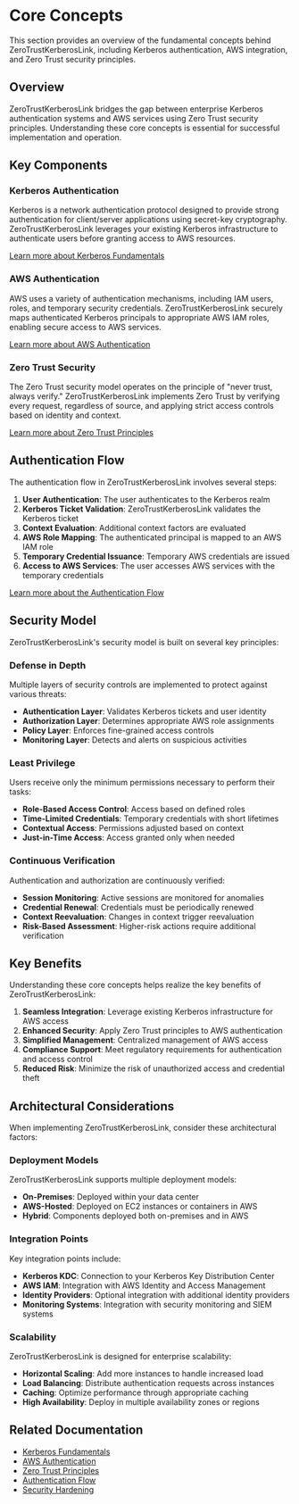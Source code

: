 # Core Concepts

This section provides an overview of the fundamental concepts behind ZeroTrustKerberosLink, including Kerberos authentication, AWS integration, and Zero Trust security principles.

## Overview

ZeroTrustKerberosLink bridges the gap between enterprise Kerberos authentication systems and AWS services using Zero Trust security principles. Understanding these core concepts is essential for successful implementation and operation.

## Key Components

### Kerberos Authentication

Kerberos is a network authentication protocol designed to provide strong authentication for client/server applications using secret-key cryptography. ZeroTrustKerberosLink leverages your existing Kerberos infrastructure to authenticate users before granting access to AWS resources.

[Learn more about Kerberos Fundamentals](./kerberos.md)

### AWS Authentication

AWS uses a variety of authentication mechanisms, including IAM users, roles, and temporary security credentials. ZeroTrustKerberosLink securely maps authenticated Kerberos principals to appropriate AWS IAM roles, enabling secure access to AWS services.

[Learn more about AWS Authentication](./aws-auth.md)

### Zero Trust Security

The Zero Trust security model operates on the principle of "never trust, always verify." ZeroTrustKerberosLink implements Zero Trust by verifying every request, regardless of source, and applying strict access controls based on identity and context.

[Learn more about Zero Trust Principles](./zero-trust.md)

## Authentication Flow

The authentication flow in ZeroTrustKerberosLink involves several steps:

1. **User Authentication**: The user authenticates to the Kerberos realm
2. **Kerberos Ticket Validation**: ZeroTrustKerberosLink validates the Kerberos ticket
3. **Context Evaluation**: Additional context factors are evaluated
4. **AWS Role Mapping**: The authenticated principal is mapped to an AWS IAM role
5. **Temporary Credential Issuance**: Temporary AWS credentials are issued
6. **Access to AWS Services**: The user accesses AWS services with the temporary credentials

[Learn more about the Authentication Flow](./auth-flow.md)

## Security Model

ZeroTrustKerberosLink's security model is built on several key principles:

### Defense in Depth

Multiple layers of security controls are implemented to protect against various threats:

- **Authentication Layer**: Validates Kerberos tickets and user identity
- **Authorization Layer**: Determines appropriate AWS role assignments
- **Policy Layer**: Enforces fine-grained access controls
- **Monitoring Layer**: Detects and alerts on suspicious activities

### Least Privilege

Users receive only the minimum permissions necessary to perform their tasks:

- **Role-Based Access Control**: Access based on defined roles
- **Time-Limited Credentials**: Temporary credentials with short lifetimes
- **Contextual Access**: Permissions adjusted based on context
- **Just-in-Time Access**: Access granted only when needed

### Continuous Verification

Authentication and authorization are continuously verified:

- **Session Monitoring**: Active sessions are monitored for anomalies
- **Credential Renewal**: Credentials must be periodically renewed
- **Context Reevaluation**: Changes in context trigger reevaluation
- **Risk-Based Assessment**: Higher-risk actions require additional verification

## Key Benefits

Understanding these core concepts helps realize the key benefits of ZeroTrustKerberosLink:

1. **Seamless Integration**: Leverage existing Kerberos infrastructure for AWS access
2. **Enhanced Security**: Apply Zero Trust principles to AWS authentication
3. **Simplified Management**: Centralized management of AWS access
4. **Compliance Support**: Meet regulatory requirements for authentication and access control
5. **Reduced Risk**: Minimize the risk of unauthorized access and credential theft

## Architectural Considerations

When implementing ZeroTrustKerberosLink, consider these architectural factors:

### Deployment Models

ZeroTrustKerberosLink supports multiple deployment models:

- **On-Premises**: Deployed within your data center
- **AWS-Hosted**: Deployed on EC2 instances or containers in AWS
- **Hybrid**: Components deployed both on-premises and in AWS

### Integration Points

Key integration points include:

- **Kerberos KDC**: Connection to your Kerberos Key Distribution Center
- **AWS IAM**: Integration with AWS Identity and Access Management
- **Identity Providers**: Optional integration with additional identity providers
- **Monitoring Systems**: Integration with security monitoring and SIEM systems

### Scalability

ZeroTrustKerberosLink is designed for enterprise scalability:

- **Horizontal Scaling**: Add more instances to handle increased load
- **Load Balancing**: Distribute authentication requests across instances
- **Caching**: Optimize performance through appropriate caching
- **High Availability**: Deploy in multiple availability zones or regions

## Related Documentation

- [Kerberos Fundamentals](./kerberos.md)
- [AWS Authentication](./aws-auth.md)
- [Zero Trust Principles](./zero-trust.md)
- [Authentication Flow](./auth-flow.md)
- [Security Hardening](../security-hardening/index.md)
